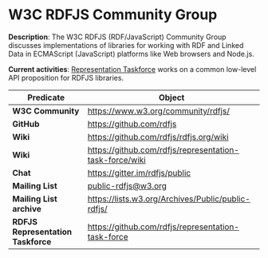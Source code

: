 
# W3C RDFJS Community Group
**Description**: The W3C RDFJS (RDF/JavaScript) Community Group discusses implementations of libraries for working with RDF and Linked Data in ECMAScript (JavaScript) platforms like Web browsers and Node.js.

**Current activities**: [Representation Taskforce](https://github.com/rdfjs/representation-task-force) works on a common low-level API proposition for RDFJS libraries.

| Predicate | Object |
|-----------|--------|
| **W3C Community** | https://www.w3.org/community/rdfjs/
| **GitHub** | https://github.com/rdfjs
| **Wiki** | https://github.com/rdfjs/rdfjs.org/wiki
| **Wiki** | https://github.com/rdfjs/representation-task-force/wiki
| **Chat** |https://gitter.im/rdfjs/public
| **Mailing List** | public-rdfjs@w3.org
| **Mailing List archive** | https://lists.w3.org/Archives/Public/public-rdfjs/
| **RDFJS Representation Taskforce** | https://github.com/rdfjs/representation-task-force

